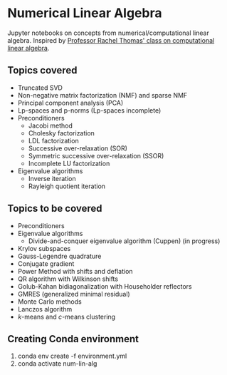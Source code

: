 # Numerical Linear Algebra
Jupyter notebooks on concepts from numerical/computational linear algebra.
Inspired by [Professor Rachel Thomas' class on computational linear algebra](https://www.youtube.com/playlist?list=PLtmWHNX-gukIc92m1K0P6bIOnZb-mg0hY).

## Topics covered
* Truncated SVD
* Non-negative matrix factorization (NMF) and sparse NMF
* Principal component analysis (PCA)
* Lp-spaces and p-norms (Lp-spaces incomplete)
* Preconditioners
  * Jacobi method
  * Cholesky factorization
  * LDL factorization
  * Successive over-relaxation (SOR)
  * Symmetric successive over-relaxation (SSOR)
  * Incomplete LU factorization
* Eigenvalue algorithms
  * Inverse iteration
  * Rayleigh quotient iteration

## Topics to be covered
* Preconditioners
* Eigenvalue algorithms
  * Divide-and-conquer eigenvalue algorithm (Cuppen) (in progress)
* Krylov subspaces
* Gauss-Legendre quadrature
* Conjugate gradient
* Power Method with shifts and deflation
* QR algorithm with Wilkinson shifts
* Golub-Kahan bidiagonalization with Householder reflectors
* GMRES (generalized minimal residual)
* Monte Carlo methods
* Lanczos algorithm
* *k*-means and *c*-means clustering

## Creating Conda environment
1. conda env create -f environment.yml
2. conda activate num-lin-alg
